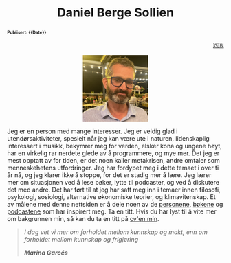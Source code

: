 <head>  
    <link rel="stylesheet" href="styles.css">
</head>
<div style="text-align: center;">

<h1>Daniel Berge Sollien</h1>
</div>

<font size="1">**Publisert: {{Date}}**</font>
<a href="index_english.md">

<div style="text-align: right">🇬🇧</div>
</a>

<img
 style="display: block;
           margin-left: auto;
           margin-right: auto;
           width: 30%;"
    src="Me_Summer_smaller.jpg">
</img>

Jeg er en person med mange interesser. Jeg er veldig glad i utendørsaktiviteter, spesielt når jeg kan være ute i naturen, lidenskaplig interessert i musikk, bekymrer meg for verden, elsker kona og ungene høyt, har en virkelig rar nerdete glede av å programmere, og mye mer. Det jeg er mest opptatt av for tiden, er det noen kaller metakrisen, andre omtaler som menneskehetens utfordringer. Jeg har fordypet meg i dette temaet i over ti år nå, og jeg klarer ikke å stoppe, for det er stadig mer å lære. Jeg lærer mer om situasjonen ved å lese bøker, lytte til podcaster, og ved å diskutere det med andre. Det har ført til at jeg har satt meg inn i temaer innen filosofi, psykologi, sosiologi, alternative økonomiske teorier, og klimavitenskap. Et av målene med denne nettsiden er å dele noen av de <a href="folk.md">personene</a>, <a href="bøker.md">bøkene</a> og <a href="podcaster.md">podcastene</a> som har inspirert meg. Ta en titt.
Hvis du har lyst til å vite mer om bakgrunnen min, så kan du ta en titt på <a href="cv.md">cv'en min</a>.

> _I dag vet vi mer om forholdet mellom kunnskap og makt, enn om forholdet mellom kunnskap og frigjøring_<br>
>
> <cite>**Marina Garcés**</cite>
